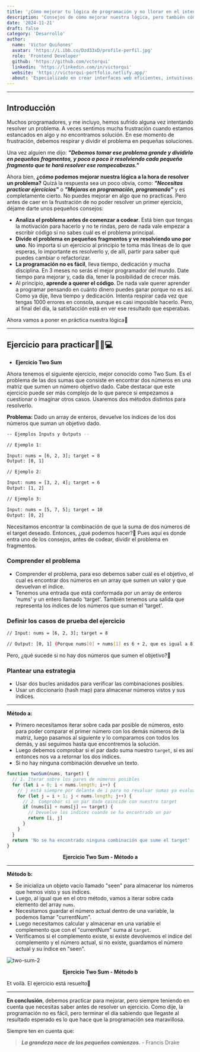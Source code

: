 ```yaml
---
title: '¿Cómo mejorar tu lógica de programación y no llorar en el intento?🥲'
description: 'Consejos de cómo mejorar nuestra lógica, pero también cómo enfrentarnos a esos problemas teniendo en cuenta otros aspectos.'
date: '2024-11-21'
draft: false
category: 'Desarrollo'
author:
  name: 'Victor Quiñones'
  avatar: 'https://i.ibb.co/Dzd33xD/profile-perfil.jpg'
  role: 'Frontend Developer'
  github: 'https://github.com/vctorqui'
  linkedin: 'https://linkedin.com/in/victorqui'
  website: 'https://victorqui-portfolio.netlify.app/'
  about: 'Especializado en crear interfaces web eficientes, intuitivas y escalables, he descubierto la importancia y el poder transformador de la tecnología en nuestra vida cotidiana.'
---
```


---

## Introducción

Muchos programadores, y me incluyo, hemos sufrido alguna vez intentando resolver un problema. A veces sentimos mucha frustración cuando estamos estancados en algo y no encontramos solución. En ese momento de frustración, debemos respirar y dividir el problema en pequeñas soluciones.

Una vez alguien me dijo: _**"Debemos tomar ese problema grande y dividirlo en pequeños fragmentos, y poco a poco ir resolviendo cada pequeño fragmento que te hará resolver ese rompecabezas."**_

Ahora bien, **¿cómo podemos mejorar nuestra lógica a la hora de resolver un problema?** Quizá la respuesta sea un poco obvia, como: _**"Necesitas practicar ejercicios"**_ o _**"Mejoras en programación, programando"**_ y es completamente cierto. No puedes mejorar en algo que no practicas. Pero antes de caer en la frustración de no poder resolver un primer ejercicio, déjame darte unos pequeños consejos:

- **Analiza el problema antes de comenzar a codear**. Está bien que tengas la motivación para hacerlo y no te rindas, pero de nada vale empezar a escribir código si no sabes cuál es el problema principal.
- **Divide el problema en pequeños fragmentos y ve resolviendo uno por uno**. No importa si un ejercicio al principio te toma más líneas de lo que esperas, lo importante es resolverlo y, de allí, partir para saber qué puedes cambiar o refactorizar.
- **La programación no es fácil**, lleva tiempo, dedicación y mucha disciplina. En 3 meses no serás el mejor programador del mundo. Date tiempo para mejorar y, cada día, tener la posibilidad de crecer más.
- Al principio, **aprende a querer el código**. De nada vale querer aprender a programar pensando en cuánto dinero puedes ganar porque no es así. Como ya dije, lleva tiempo y dedicación. Intenta respirar cada vez que tengas 1000 errores en consola, aunque es casi imposible hacerlo. Pero, al final del día, la satisfacción está en ver ese resultado que esperabas.

Ahora vamos a poner en práctica nuestra lógica🚀

---

## Ejercicio para practicar👨🏻💻

- **Ejercicio Two Sum**

Ahora tenemos el siguiente ejercicio, mejor conocido como Two Sum. Es el problema de las dos sumas que consiste en encontrar dos números en una matriz que sumen un número objetivo dado. Cabe destacar que este ejercicio puede ser más complejo de lo que parece si empezamos a cuestionar o imaginar otros casos. Usaremos dos métodos distintos para resolverlo.

**Problema:** Dado un array de enteros, devuelve los índices de los dos números que suman un objetivo dado.

```bash
-- Ejemplos Inputs y Outputs --

// Ejemplo 1:

Input: nums = [6, 2, 3]; target = 8
Output: [0, 1]

// Ejemplo 2:

Input: nums = [3, 2, 4]; target = 6
Output: [1, 2]

// Ejemplo 3:

Input: nums = [5, 7, 5]; target = 10
Output: [0, 2]
```

Necesitamos encontrar la combinación de que la suma de dos números dé el target deseado. Entonces, ¿qué podemos hacer?🤔 Pues aquí es donde entra uno de los consejos, antes de codear, dividir el problema en fragmentos.

### Comprender el problema

- Comprender el problema, para eso debemos saber cuál es el objetivo, el cual es encontrar dos números en un array que sumen un valor y que devuelvan el índice.
- Tenemos una entrada que está conformada por un array de enteros 'nums' y un entero llamado 'target'. También tenemos una salida que representa los índices de los números que suman el 'target'.

### Definir los casos de prueba del ejercicio

```bash
// Input: nums = [6, 2, 3]; target = 8

// Output: [0, 1] (Porque nums[0] + nums[1] es 6 + 2, que es igual a 8)
```

Pero, ¿qué sucede si no hay dos números que sumen el objetivo?🤔

### Plantear una estrategia

- Usar dos bucles anidados para verificar las combinaciones posibles.
- Usar un diccionario (hash map) para almacenar números vistos y sus índices.

---

**Método a:**

- Primero necesitamos iterar sobre cada par posible de números, esto para poder comparar el primer número con los demás números de la matriz, luego pasamos al siguiente y lo comparamos con todos los demás, y así seguimos hasta que encontremos la solución.
- Luego debemos comprobar si el par dado suma nuestro `target`, si es así entonces nos va a retornar los dos índices.
- Si no hay ninguna combinación devuelve un texto.

```javascript
function twoSum(nums, target) {
  // 1. Iterar sobre los pares de números posibles
  for (let i = 0; i < nums.length; i++) {
    // j está siempre por delante de i para no revaluar sumas ya evaluadas
    for (let j = i + 1; j < nums.length; j++) {
      // 2. Comprobar si un par dado coincide con nuestro target
      if (nums[i] + nums[j] == target) {
        // Devuelve los indices cuando se ha encontrado un par
        return [i, j]
      }
    }
  }
  return 'No se ha encontrado ninguna combinación que sume el target'
}
```

<div align="center">
<b>Ejercicio Two Sum - Método a</b>
</div>

---

**Método b:**

- Se inicializa un objeto vacío llamado "seen" para almacenar los números que hemos visto y sus índices.
- Luego, al igual que en el otro método, vamos a iterar sobre cada elemento del array `nums`.
- Necesitamos guardar el número actual dentro de una variable, la podemos llamar "currentNum".
- Luego necesitamos calcular y almacenar en una variable el complemento que con el "currentNum" suma al `target`.
- Verificamos si el complemento existe, si existe devolvemos el índice del complemento y el número actual, si no existe, guardamos el número actual y su índice en "seen".

![two-sum-2](https://github.com/user-attachments/assets/b588e2eb-8158-4962-adf7-42f711bdc91d)

<div align='center'>
<b>Ejercicio Two Sum - Método b</b>
</div>

Et voilà. El ejercicio está resuelto🤯

---

**En conclusión**, debemos practicar para mejorar, pero siempre teniendo en cuenta que necesitas saber antes de resolver un ejercicio. Como dije, la programación no es fácil, pero terminar el día sabiendo que llegaste al resultado esperado es lo que hace que la programación sea maravillosa.

Siempre ten en cuenta que:

> _**La grandeza nace de los pequeños comienzos.**_ - Francis Drake
